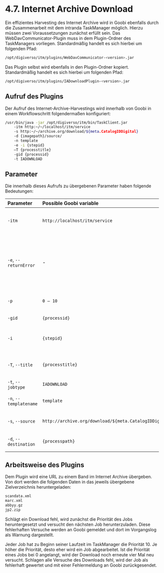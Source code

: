 # 4.7. Internet Archive Download

Ein effizientes Harvesting des Internet Archive wird in Goobi ebenfalls durch die Zusammenarbeit mit dem intranda TaskManager möglich. Hierzu müssen zwei Voraussetzungen zunächst erfüllt sein. Das WebDavCommunicator-Plugin muss in dem Plugin-Ordner des TaskManagers vorliegen. Standardmäßig handelt es sich hierbei um folgenden Pfad:

```bash
/opt/digiverso/itm/plugins/WebDavCommunicator-<version>.jar
```

Das Plugin selbst wird ebenfalls in den Plugin-Ordner kopiert. Standardmäßig handelt es sich hierbei um folgenden Pfad:

```bash
/opt/digiverso/itm/plugins/IADownloadPlugin-<version>.jar
```

## Aufruf des Plugins

Der Aufruf des Internet-Archive-Harvestings wird innerhalb von Goobi in einem Workflowschritt folgendermaßen konfiguriert:

```bash
/usr/bin/java -jar /opt/digiverso/itm/bin/TaskClient.jar 
    -itm http:~/~/localhost/itm/service 
    -s http:~/~/archive.org/download/${meta.CatalogIDDigital} 
    -d {imagepath}/source/ 
    -n template 
    -e -i {stepid} 
    –T {processtitle} 
    -gid {processid} 
    -t IADOWNLOAD
```

## Parameter

Die innerhalb dieses Aufrufs zu übergebenen Parameter haben folgende Bedeutungen:

| Parameter | Possible Goobi variable | Meaning |
| :--- | :--- | :--- |
| `-itm` | `http://localhost/itm/service` | URL zur Schnittstelle des intranda TaskManagers |
| `-e`, `--returnError` | - | Wenn angegeben, beendet sich der TaskClient mit einem Fehlercode, um das automatische Fortschreiten im Workflow zu unterbinden |
| `-p` | `0 – 10` | Priorität zur Verarbeitung dieses Jobs |
| `-gid` | `{processid}` | ID des Goobi-Vorgangs |
| `-i` | `{stepid}` | Die ID des Arbeitsschrittes, der den Aufruf startet |
| `-T`, `--title` | `{processtitle}` | Der Vorgangstitel in Goobi, für den der Aufruf gestartet wird |
| `-t`, `--jobtype` | `IADOWNLOAD` | Der Typ des Jobs |
| `-n`, `--templatename` | `template` | Name der zuvor erzeugten Konfigurationsdatei |
| `-s`, `--source` | `http://archive.org/download/${meta.CatalogIDDigital}` | Pfad zur URL des Werkes im Internet Archive |
| `-d`, `--destination` | `{processpath}` | Pfad zum Hauptverzeichnis des Vorgangs |

## Arbeitsweise des Plugins

Dem Plugin wird eine URL zu einem Band im Internet Archive übergeben. Von dort werden die folgenden Daten in das jeweils übergebene Zielverzeichnis heruntergeladen:

```bash
scandata.xml
marc.xml
abbyy.gz
jp2.zip
```

Schlägt ein Download fehl, wird zunächst die Priorität des Jobs heruntergesetzt und versucht den nächsten Job herunterzuladen. Diese fehlerhaften Versuche werden an Goobi gemeldet und dort im Vorgangslog als Warnung dargestellt.

Jeder Job hat zu Beginn seiner Laufzeit im TaskManager die Priorität 10. Je höher die Priorität, desto eher wird ein Job abgearbeitet. Ist die Priorität eines Jobs bei 0 angelangt, wird der Download noch erneute vier Mal neu versucht. Schlagen alle Versuche des Downloads fehl, wird der Job als fehlerhaft gewertet und mit einer Fehlermeldung an Goobi zurückgesendet.

